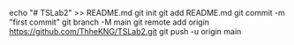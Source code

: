 echo "# TSLab2" >> README.md
git init
git add README.md
git commit -m "first commit"
git branch -M main
git remote add origin https://github.com/ThheKNG/TSLab2.git
git push -u origin main